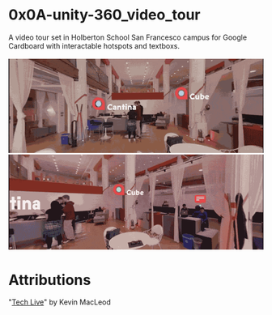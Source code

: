 # 0x0A-unity-360_video_tour
A video tour set in Holberton School San Francesco campus for Google Cardboard with interactable hotspots and textboxs.<br><br>
![Alt Text](example2.gif)<br>
![Alt Text](example1.gif)<br>
# Attributions
"[Tech Live](https://incompetech.filmmusic.io/song/4463-tech-live/)" by Kevin MacLeod